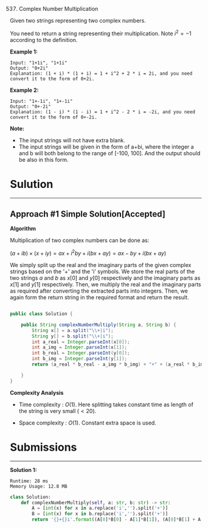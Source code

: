 537. Complex Number Multiplication

Given two strings representing two complex numbers.

You need to return a string representing their multiplication. Note $i^{2} = -1$ according to the definition.

**Example 1:**
```
Input: "1+1i", "1+1i"
Output: "0+2i"
Explanation: (1 + i) * (1 + i) = 1 + i^2 + 2 * i = 2i, and you need convert it to the form of 0+2i.
```

**Example 2:**
```
Input: "1+-1i", "1+-1i"
Output: "0+-2i"
Explanation: (1 - i) * (1 - i) = 1 + i^2 - 2 * i = -2i, and you need convert it to the form of 0+-2i.
```

**Note:**

* The input strings will not have extra blank.
* The input strings will be given in the form of a+bi, where the integer a and b will both belong to the range of [-100, 100]. And the output should be also in this form.

# Sulution
---
## Approach #1 Simple Solution[Accepted]
**Algorithm**

Multiplication of two complex numbers can be done as:

$(a+ib) \times (x+iy)=ax+i^2by+i(bx+ay)=ax-by+i(bx+ay)$

We simply split up the real and the imaginary parts of the given complex strings based on the '+' and the 'i' symbols. We store the real parts of the two strings $a$ and $b$ as $x[0]$ and $y[0]$ respectively and the imaginary parts as $x[1]$ and $y[1]$ respectively. Then, we multiply the real and the imaginary parts as required after converting the extracted parts into integers. Then, we again form the return string in the required format and return the result.

```java

public class Solution {

    public String complexNumberMultiply(String a, String b) {
        String x[] = a.split("\\+|i");
        String y[] = b.split("\\+|i");
        int a_real = Integer.parseInt(x[0]);
        int a_img = Integer.parseInt(x[1]);
        int b_real = Integer.parseInt(y[0]);
        int b_img = Integer.parseInt(y[1]);
        return (a_real * b_real - a_img * b_img) + "+" + (a_real * b_img + a_img * b_real) + "i";

    }
}
```

**Complexity Analysis**

* Time complexity : $O(1)$. Here splitting takes constant time as length of the string is very small $(<20)$.

* Space complexity : $O(1)$. Constant extra space is used.

# Submissions
---
**Solution 1:**
```
Runtime: 28 ms
Memory Usage: 12.8 MB
```
```python
class Solution:
    def complexNumberMultiply(self, a: str, b: str) -> str:
        A = [int(x) for x in a.replace('i','').split('+')]
        B = [int(x) for x in b.replace('i','').split('+')]
        return '{}+{}i'.format((A[0]*B[0] - A[1]*B[1]), (A[0]*B[1] + A[1]*B[0]))
```